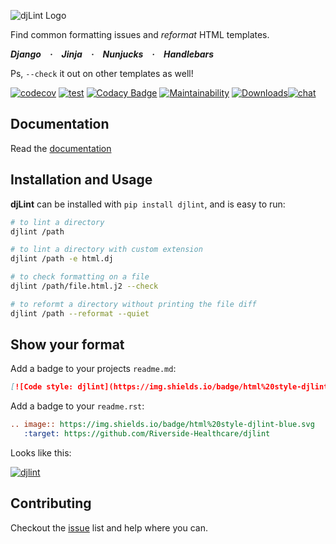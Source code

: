 ![djLint Logo](https://raw.githubusercontent.com/Riverside-Healthcare/djlint/master/docs/_static/icon.png)

Find common formatting issues and *reformat* HTML templates.

***Django · Jinja · Nunjucks · Handlebars***

Ps, ``--check`` it out on other templates as well!

[![codecov](https://codecov.io/gh/Riverside-Healthcare/djlint/branch/master/graph/badge.svg?token=eNTG721BAA)](https://codecov.io/gh/Riverside-Healthcare/djlint) [![test](https://github.com/Riverside-Healthcare/djlint/actions/workflows/test.yml/badge.svg)](https://github.com/Riverside-Healthcare/djlint/actions/workflows/test.yml) [![Codacy Badge](https://app.codacy.com/project/badge/Grade/dba6338b0e7a4de896b45b382574f369)](https://www.codacy.com/gh/Riverside-Healthcare/djlint/dashboard?utm_source=github.com&amp;utm_medium=referral&amp;utm_content=Riverside-Healthcare/djlint&amp;utm_campaign=Badge_Grade) [![Maintainability](https://api.codeclimate.com/v1/badges/5febe4111a36c7e0d2ed/maintainability)](https://codeclimate.com/github/Riverside-Healthcare/djlint/maintainability) [![Downloads](https://pepy.tech/badge/djlint)](https://pepy.tech/project/djlint)[![chat](https://img.shields.io/badge/chat-discord-green)](https://discord.gg/taghAqebzU)

## Documentation

Read the [documentation](https://djlint.readthedocs.io)

## Installation and Usage

**djLint** can be installed with `pip install djlint`, and is easy to run:

```sh
# to lint a directory
djlint /path

# to lint a directory with custom extension
djlint /path -e html.dj

# to check formatting on a file
djlint /path/file.html.j2 --check

# to reformt a directory without printing the file diff
djlint /path --reformat --quiet

```

## Show your format

Add a badge to your projects ```readme.md```:

```md
[![Code style: djlint](https://img.shields.io/badge/html%20style-djlint-blue.svg)](https://github.com/Riverside-Healthcare/djlint)
```

Add a badge to your ```readme.rst```:

```rst
.. image:: https://img.shields.io/badge/html%20style-djlint-blue.svg
   :target: https://github.com/Riverside-Healthcare/djlint
```
Looks like this:

[![djlint](https://img.shields.io/badge/html%20style-djlint-blue.svg)](https://github.com/Riverside-Healthcare/djlint)


## Contributing

Checkout the [issue](https://github.com/Riverside-Healthcare/djlint/issues) list and help where you can.
